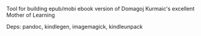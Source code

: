 Tool for building epub/mobi ebook version of Domagoj Kurmaic's excellent Mother of Learning

Deps: pandoc, kindlegen, imagemagick, kindleunpack
